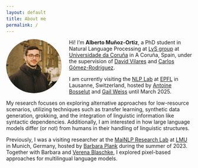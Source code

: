 ```yaml
---
layout: default
title: About me
permalink: /
---
```


<div style="float: left; margin-right: 20px; margin-bottom: 10px;">
  <img src="./image.png" alt="My Picture" style="border-radius: 50%; width: 150px; height: auto;" />
</div>

Hi! I’m **Alberto Muñoz-Ortiz**, a PhD student in Natural Language Processing at [LyS group](https://www.grupolys.org/) at [Universidade da Coruña](https://www.udc.es/) in A Coruña, Spain, under the supervision of [David Vilares](http://www.grupolys.org/~david.vilares/) and [Carlos Gómez-Rodríguez](http://www.grupolys.org/~cgomezr/).

I am currently visiting the [NLP Lab](https://nlp.epfl.ch/) at [EPFL](https://www.epfl.ch/schools/ic/) in Lausanne, Switzerland, hosted by [Antoine Bosselut](https://atcbosselut.github.io/) and [Gail Weiss](https://gailweiss.github.io/) until March 2025.

My research focuses on exploring alternative approaches for low-resource scenarios, utilizing techniques such as transfer learning, synthetic data generation, grokking, and the integration of linguistic information like syntactic dependencies. Additionally, I am interested in how large language models differ (or not) from humans in their handling of linguistic structures.

Previously, I was a visiting researcher at the [MaiNLP Research Lab](https://mainlp.github.io/) at [LMU](https://www.lmu.de/en/) in Munich, Germany, hosted by [Barbara Plank](https://bplank.github.io/) during the summer of 2023. Together with Barbara and [Verena Blaschke](https://verenablaschke.github.io/), I explored pixel-based approaches for multilingual language models.
